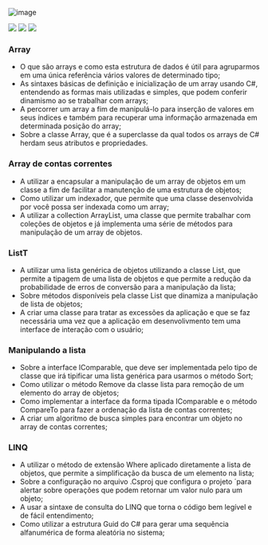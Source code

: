 ![image](https://user-images.githubusercontent.com/98191980/194566349-1fda1152-4e33-449b-81e4-a036c1d2758b.png)

<img src="https://img.shields.io/static/v1?label=by&message=Alura&color=blue&style=for-the-badge"> <img src="https://img.shields.io/static/v1?label=Tech&message=.NET 6.0&color=7B68EE&style=for-the-badge&logo=.NET"> <img src="https://img.shields.io/static/v1?label=Tech&message=C%23&color=7B68EE&style=for-the-badge&logo=csharp">

### Array
- O que são arrays e como esta estrutura de dados é útil para agruparmos em uma única referência vários valores de determinado tipo;
- As sintaxes básicas de definição e inicialização de um array usando C#, entendendo as formas mais utilizadas e simples, que podem conferir dinamismo ao se trabalhar com arrays;
- A percorrer um array a fim de manipulá-lo para inserção de valores em seus índices e também para recuperar uma informação armazenada em determinada posição do array;
- Sobre a classe Array, que é a superclasse da qual todos os arrays de C# herdam seus atributos e propriedades.

### Array de contas correntes
- A utilizar a encapsular a manipulação de um array de objetos em um classe a fim de facilitar a manutenção de uma estrutura de objetos;
- Como utilizar um indexador, que permite que uma classe desenvolvida por você possa ser indexada como um array;
- A utilizar a collection ArrayList, uma classe que permite trabalhar com coleções de objetos e já implementa uma série de métodos para manipulação de um array de objetos.

### ListT

- A utilizar uma lista genérica de objetos utilizando a classe List, que permite a tipagem de uma lista de objetos e que permite a redução da probabilidade de erros de conversão para a manipulação da lista;
- Sobre métodos disponíveis pela classe List que dinamiza a manipulação de lista de objetos;
- A criar uma classe para tratar as excessões da aplicação e que se faz necessária uma vez que a aplicação em desenvolivmento tem uma interface de interação com o usuário;

### Manipulando a lista

- Sobre a interface IComparable, que deve ser implementada pelo tipo de classe que irá tipificar uma lista genérica para usarmos o método Sort;
- Como utilizar o método Remove da classe lista para remoção de um elemento do array de objetos;
- Como implementar a interface da forma tipada IComparable e o método CompareTo para fazer a ordenação da lista de contas correntes;
- A criar um algoritmo de busca simples para encontrar um objeto no array de contas correntes;

### LINQ

- A utilizar o método de extensão Where aplicado diretamente a lista de objetos, que permite a simplificação da busca de um elemento na lista;
- Sobre a configuração no arquivo .Csproj que configura o projeto ´para alertar sobre operações que podem retornar um valor nulo para um objeto;
- A usar a sintaxe de consulta do LINQ que torna o código bem legível e de fácil entendimento;
- Como utilizar a estrutura Guid do C# para gerar uma sequência alfanumérica de forma aleatória no sistema;